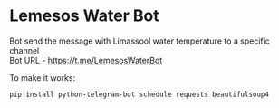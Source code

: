 # Lemesos Water Bot


Bot send the message with Limassool water temperature to a specific channel  
Bot URL - https://t.me/LemesosWaterBot


To make it works:

```bash
pip install python-telegram-bot schedule requests beautifulsoup4
```


